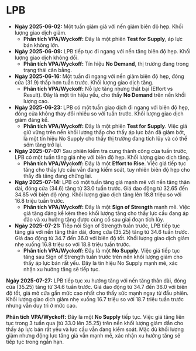 # LPB

- **Ngày 2025-06-02:** Một tuần giảm giá với nến giảm biên độ hẹp. Khối lượng giao dịch giảm.
    - **Phân tích VPA/Wyckoff:** Đây là một phiên **Test for Supply**, áp lực bán không lớn.
- **Ngày 2025-06-09:** LPB tiếp tục đi ngang với nến tăng biên độ hẹp. Khối lượng giao dịch không đổi.
    - **Phân tích VPA/Wyckoff:** Tín hiệu **No Demand**, thị trường đang trong trạng thái cân bằng.
- **Ngày 2025-06-16:** Một tuần đi ngang với nến giảm biên độ hẹp, đóng cửa (31.9) thấp hơn tuần trước. Khối lượng giao dịch tăng.
    - **Phân tích VPA/Wyckoff:** Nỗ lực tăng nhưng thất bại (Effort vs Result). Đây là một tín hiệu yếu, cho thấy **No Demand** trên nền khối lượng cao.
- **Ngày 2025-06-23:** LPB có một tuần giao dịch đi ngang với biên độ hẹp, đóng cửa không thay đổi nhiều so với tuần trước. Khối lượng giao dịch giảm đáng kể.
    - **Phân tích VPA/Wyckoff:** Đây là một phiên **Test for Supply**. Việc giá giữ vững trên nền khối lượng thấp cho thấy áp lực bán đã giảm bớt, là một tín hiệu No Supply cho thấy thị trường đang tích lũy và có thể sớm tăng trở lại.
- **Ngày 2025-07-07:** Sau phiên kiểm tra cung thành công của tuần trước, LPB có một tuần tăng giá nhẹ với biên độ hẹp. Khối lượng giao dịch tăng.
    - **Phân tích VPA/Wyckoff:** Đây là một **Effort to Rise**. Việc giá tiếp tục tăng cho thấy lực cầu vẫn đang kiểm soát, tuy nhiên biên độ hẹp cho thấy đà tăng đang chững lại.
- **Ngày 2025-07-14:** LPB có một tuần tăng giá mạnh mẽ với nến tăng thân dài, đóng cửa (34.6) tăng từ 33.0 tuần trước. Giá dao động từ 32.65 đến 34.85 với biên độ rộng. Khối lượng giao dịch tăng lên 18.8 triệu so với 16.8 triệu tuần trước.
    - **Phân tích VPA/Wyckoff:** Đây là một **Sign of Strength** mạnh mẽ. Việc giá tăng đáng kể kèm theo khối lượng tăng cho thấy lực cầu đang áp đảo và xu hướng tăng được củng cố sau giai đoạn tích lũy.
- **Ngày 2025-07-21:** Tiếp nối Sign of Strength tuần trước, LPB tiếp tục tăng giá với nến tăng thân dài, đóng cửa (35.25) tăng từ 34.6 tuần trước. Giá dao động từ 34.7 đến 36.0 với biên độ tốt. Khối lượng giao dịch giảm nhẹ xuống 16.8 triệu so với 18.8 triệu tuần trước.
    - **Phân tích VPA/Wyckoff:** Đây là một **No Supply**. Việc giá tiếp tục tăng sau Sign of Strength tuần trước trên nền khối lượng giảm cho thấy áp lực bán rất yếu. Đây là tín hiệu No Supply mạnh mẽ, xác nhận xu hướng tăng sẽ tiếp tục.


**Ngày 2025-07-27:** LPB tiếp tục xu hướng tăng với nến tăng thân dài, đóng cửa (35.25) tăng từ 34.6 tuần trước. Giá dao động từ 34.7 đến 36.0 với biên độ tốt, giá mở cửa gần mức cao nhất cho thấy sức mạnh ngay từ đầu phiên. Khối lượng giao dịch giảm nhẹ xuống 16.7 triệu so với 18.7 triệu tuần trước nhưng vẫn duy trì ở mức cao.

**Phân tích VPA/Wyckoff:** Đây là một **No Supply** tiếp tục. Việc giá tăng liên tục trong 3 tuần qua (từ 33.0 lên 35.25) trên nền khối lượng giảm dần cho thấy áp lực bán rất yếu và lực cầu vẫn đang kiểm soát. Mặc dù khối lượng giảm nhưng động lực tăng giá vẫn mạnh mẽ, xác nhận xu hướng tăng sẽ tiếp tục trong ngắn hạn.
